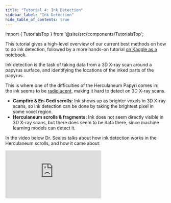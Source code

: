 ```yaml
---
title: "Tutorial 4: Ink Detection"
sidebar_label: "Ink Detection"
hide_table_of_contents: true
---
```


<head>
  <html data-theme="dark" />

  <meta
    name="description"
    content="A $250,000 machine learning and computer vision competition"
  />

  <meta property="og:type" content="website" />
  <meta property="og:url" content="https://scrollprize.org" />
  <meta property="og:title" content="Vesuvius Challenge" />
  <meta
    property="og:description"
    content="A $250,000 machine learning and computer vision competition"
  />
  <meta
    property="og:image"
    content="https://scrollprize.org/img/social/opengraph.jpg"
  />

  <meta property="twitter:card" content="summary_large_image" />
  <meta property="twitter:url" content="https://scrollprize.org" />
  <meta property="twitter:title" content="Vesuvius Challenge" />
  <meta
    property="twitter:description"
    content="A $250,000 machine learning and computer vision competition"
  />
  <meta
    property="twitter:image"
    content="https://scrollprize.org/img/social/opengraph.jpg"
  />
</head>

import { TutorialsTop } from '@site/src/components/TutorialsTop';

<TutorialsTop highlightId={4} />

This tutorial gives a high-level overview of our current best methods on how to do ink detection, followed by a more hands-on tutorial [on Kaggle as a notebook](https://www.kaggle.com/code/jpposma/vesuvius-challenge-ink-detection-tutorial).

Ink detection is the task of taking data from a 3D X-ray scan around a papyrus surface, and identifying the locations of the inked parts of the papyrus.

This is where one of the difficulties of the Herculaneum Papyri comes in: the ink seems to be [radiolucent](https://en.wikipedia.org/wiki/Radiodensity), making it hard to detect on 3D X-ray scans.

* **Campfire & En-Gedi scrolls:** Ink shows up as brighter voxels in 3D X-ray scans, so ink detection can be done by taking the brightest pixel in some voxel region.
* **Herculaneum scrolls & fragments:** Ink does not seem directly visible in 3D X-ray scans, but there does seem to be data there, since machine learning models can detect it.

In the video below Dr. Seales talks about how ink detection works in the Herculaneum scrolls, and how it came about:

<iframe className="w-[100%] aspect-video mb-4" src="https://www.youtube.com/embed/g-7-Xg75CCI?start=5930" title="YouTube video player" frameBorder="0" allow="accelerometer; autoplay; clipboard-write; encrypted-media; gyroscope; picture-in-picture; web-share" allowFullScreen/>

There is hope: not only can machine learning models detect the ink, on occasion we can see the ink directly in the 3D X-ray volumes. Here are some examples, with slices from the 3D surface volumes on the left, and infrared photos showing ink on the right (from the recent [data paper](https://raw.githubusercontent.com/educelab/EduceLab-Scrolls/main/paper/EduceLab-Scrolls.pdf)):

<figure className="">
  <img src="/img/tutorials/ink2-alpha.png" />
</figure>

<figure className="">
  <img src="/img/tutorials/ink1-alpha.png" />

  <figcaption className="mt-0">Ink visible in 3D surface volumes (left: 3D volume slice; right: infrared photo), found by Stephen Parsons</figcaption>
</figure>

You have to look closely, but the shapes are visible!

So it seems reasonable that the machine learning models can see patterns like this in more places. We train our models on detached fragments, since we have ground truth data in the form of actual visible ink. The idea is to then apply those models to the inside layers of the intact scrolls.

At a high level, training on a fragment works like this:

<figure className="">
  <img src="/img/tutorials/ml-overview-alpha.png" />
</figure>

From a fragment (a) we obtain a 3D volume (b), from which we segment a mesh (c), around which we sample a surface volume (d). We also take an infrared photo (e) of the fragment, which we align (f) with the surface volume, and then manually turn into a binary label image (g).

We train this model by picking a pixel in the binary label image, and sampling a subvolume around the same coordinates from the surface volume. We then backpropagate the known label data to update the model weights:

<figure>
  <video autoPlay playsInline loop muted className="w-[100%] " poster="/img/tutorials/ink-training-anim3-dark.jpg">
    <source src="/img/tutorials/ink-training-anim3-dark.webm" type="video/webm"/>
    <source src="/img/tutorials/ink-training-anim3-dark.mp4" type="video/mp4"/>
  </video>
</figure>

We can then use the model to predict what a label image would have looked like, from different input data than you have trained on.

<figure>
  <video autoPlay playsInline loop muted className="w-[100%]" poster="/img/tutorials/ink-detection-anim3-dark.jpg">
    <source src="/img/tutorials/ink-detection-anim3-dark.webm" type="video/webm"/>
    <source src="/img/tutorials/ink-detection-anim3-dark.mp4" type="video/mp4"/>
  </video>
</figure>

Of course, in reality the label image on the right doesn’t come out perfectly. The current state of the art is Stephen Parsons’ [ink-id](https://github.com/educelab/ink-id/) program, which produces outputs like this (showing different training epochs in k-fold training/prediction):


<figure>
  <video autoPlay playsInline loop muted className="w-[100%] max-w-[238px]" poster="/img/landing/fragment-training2.jpg">
    <source src="/img/landing/fragment-training2.webm" type="video/webm"/>
    <source src="/img/landing/fragment-training2.mp4" type="video/mp4"/>
  </video>
  <figcaption className="mt-0">A model learning to detect ink on a fragment, showing different training epochs</figcaption>
</figure>

When running ink-id on all the public fragments, the results look like this (prediction left, infrared right):

<figure className="">
  <table className="w-[100%] max-w-[400px]">
    <tr><td className="w-50%"><img className="w-[100%]" src="/img/tutorials/f1_composite.png" /></td><td className="w-50%"><img className="w-[100%]" src="/img/tutorials/f1_ir.png" /></td></tr>
    <tr><td className="w-50%"><img className="w-[100%]" src="/img/tutorials/f2_composite.png" /></td><td className="w-50%"><img className="w-[100%]" src="/img/tutorials/f2_ir.png" /></td></tr>
    <tr><td className="w-50%"><img className="w-[100%]" src="/img/tutorials/f3_composite.png" /></td><td className="w-50%"><img className="w-[100%]" src="/img/tutorials/f3_ir.png" /></td></tr>
  </table>
  <figcaption className="mt-0">Predicted label images from ink-id (left); infrared photos (right)</figcaption>
</figure>

As you can see, some letters can be clearly seen, others not at all, and a lot of letters are somewhere in between. The [Ink Detection Progress Prize](https://www.kaggle.com/competitions/vesuvius-challenge-ink-detection/) is all about creating the best possible machine learning model for detecting ink.

All fragments also have “hidden layers”: pieces of papyrus that are fused to the backs of the fragments. Running the machine model on those reveals some previously unseen letters:

<div className="flex flex-wrap items-end max-w-[500px] mb-4">
  <figure className="w-[33%]">
    <img src="/img/tutorials/f1_hidden_composite.png"/>
  </figure>
  <figure className="w-[33%]">
    <img src="/img/tutorials/f2_hidden_composite.png"/>
  </figure>
  <figure className="w-[33%]">
    <img src="/img/tutorials/f4_hidden_composite_partially_redacted.png"/>
  </figure>
  <figcaption className="mt-0">“Hidden layers” of papyrus, partially revealed by machine learning.</figcaption>
</div>

So how can a machine learning model detect ink? In the electron microscope images below (from the paper [From invisibility to readability: Recovering the ink of Herculaneum](https://journals.plos.org/plosone/article/file?id=10.1371/journal.pone.0215775&type=printable)), you can clearly see the difference between the inked and non-inked regions. We suspect that machine learning models are able to learn some of these features from the 3D X-ray scans.

<figure>
  <a href="/img/tutorials/sem.png" target="_blank"><img src="/img/tutorials/sem-alpha.png"  className="w-[100%]"/></a>
  <figcaption className="mt-0">Electron microscope pictures from the top (A and B) and the side (C) <a href="https://journals.plos.org/plosone/article?id=10.1371/journal.pone.0215775">(source)</a></figcaption>
</figure>

<div>The main challenges for ink detection are:</div>

* Model performance. Getting more letters to be legible!
* Applying these models to the full scrolls.
* Reverse engineering the models to better understand the kind of patterns they are using to detect ink.
* Creating more ground truth data (e.g. “campfire scrolls”).

Now let’s create a model! This part of the tutorial is over [on Kaggle as a notebook](https://www.kaggle.com/code/jpposma/vesuvius-challenge-ink-detection-tutorial)
